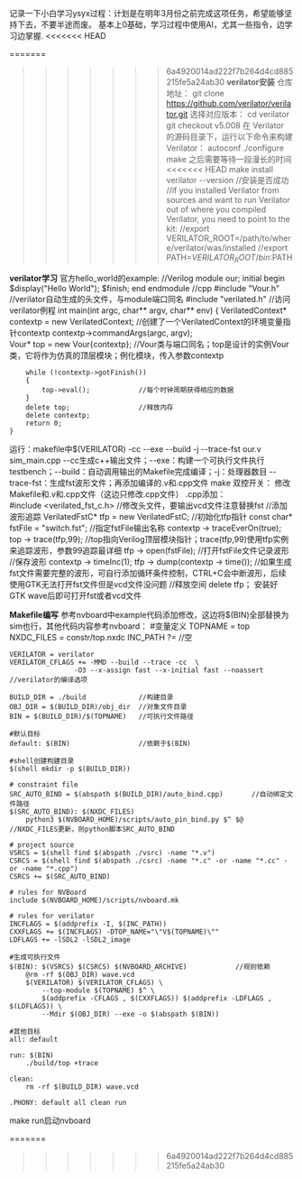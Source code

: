 记录一下小白学习ysyx过程：计划是在明年3月份之前完成这项任务，希望能够坚持下去，不要半途而废。
基本上0基础，学习过程中使用AI，尤其一些指令，边学习边掌握.
<<<<<<< HEAD

=======
>>>>>>> 6a4920014ad222f7b264d4cd885215fe5a24ab30
**verilator安装**
    仓库地址：
    git clone https://github.com/verilator/verilator.git
    选择对应版本：
    cd verilator
    git checkout v5.008
    在 Verilator 的源码目录下，运行以下命令来构建 Verilator：
    autoconf
    ./configure
    make
    之后需要等待一段漫长的时间
<<<<<<< HEAD
    make install
    verilator --version     //安装是否成功
    //if you installed Verilator from sources and want to run Verilator out of where you compiled Verilator, you need to point to the kit:
    //export VERILATOR_ROOT=/path/to/where/verilator/was/installed
    //export PATH=$VERILATOR_ROOT/bin:$PATH

**verilator学习**
官方hello_world的example:
    //Verilog
    module our;
    initial begin 
        $display("Hello World"); 
        $finish; 
    end
    endmodule
    //cpp
    #include "Vour.h"       //verilator自动生成的头文件，与module端口同名
    #include "verilated.h"  //访问verilator例程
    int main(int argc, char** argv, char** env) 
    {
    	VerilatedContext* contextp = new VerilatedContext;      //创建了一个VerilatedContext的环境变量指针contextp
    	contextp->commandArgs(argc, argv);              
    	Vour* top = new Vour{contextp};         //Vour类与端口同名；top是设计的实例Vour类，它将作为仿真的顶层模块；例化模块，传入参数contextp

        while (!contextp->gotFinish()) 
        { 
            top->eval();            //每个时钟周期获得相应的数据
        }
    	delete top;                 //释放内存
    	delete contextp;
        return 0;
    }
运行：makefile中$(VERILATOR) -cc --exe --build -j --trace-fst our.v sim_main.cpp
    --cc生成c++输出文件；--exe：构建一个可执行文件执行testbench；--build：自动调用输出的Makefile完成编译；-j：处理器数目 --trace-fst：生成fst波形文件；再添加编译的.v和.cpp文件
    make
双控开关：
    修改Makefile和.v和.cpp文件（这边只修改.cpp文件）
    .cpp添加：                      
        #include <verilated_fst_c.h>                //修改头文件，要输出vcd文件注意替换fst
        //添加波形追踪
        VerilatedFstC* tfp = new VerilatedFstC;     //初始化tfp指针 
	    const char* fstFile = "switch.fst";         //指定fstFile输出名称
	    contextp -> traceEverOn(true);              
	    top -> trace(tfp,99);                       //top指向Verilog顶层模块指针；trace(tfp,99)使用tfp实例来追踪波形，参数99追踪最详细
	    tfp -> open(fstFile);                       //打开fstFile文件记录波形
        //保存波形
        contextp -> timeInc(1);
		tfp -> dump(contextp -> time());
        //如果生成fst文件需要完整的波形，可自行添加循环条件控制，CTRL+C会中断波形，后续使用GTK无法打开fst文件但是vcd文件没问题
        //释放空间
        delete tfp；
安装好GTK wave后即可打开fst或者vcd文件

**Makefile编写**
参考nvboard中example代码添加修改，这边将$(BIN)全部替换为sim也行，其他代码内容参考nvboard：
    #变量定义
    TOPNAME = top
    NXDC_FILES = constr/top.nxdc
    INC_PATH ?=                     //空

    VERILATOR = verilator
    VERILATOR_CFLAGS += -MMD --build --trace -cc  \
    				-O3 --x-assign fast --x-initial fast --noassert     //verilator的编译选项

    BUILD_DIR = ./build             //构建目录
    OBJ_DIR = $(BUILD_DIR)/obj_dir  //对象文件目录
    BIN = $(BUILD_DIR)/$(TOPNAME)   //可执行文件路径
    
    #默认目标
    default: $(BIN)                 //依赖于$(BIN)
    
    #shell创建构建目录
    $(shell mkdir -p $(BUILD_DIR))

    # constraint file
    SRC_AUTO_BIND = $(abspath $(BUILD_DIR)/auto_bind.cpp)       //自动绑定文件路径
    $(SRC_AUTO_BIND): $(NXDC_FILES)
    	python3 $(NVBOARD_HOME)/scripts/auto_pin_bind.py $^ $@  //NXDC_FILES更新，则python脚本SRC_AUTO_BIND

    # project source
    VSRCS = $(shell find $(abspath ./vsrc) -name "*.v")
    CSRCS = $(shell find $(abspath ./csrc) -name "*.c" -or -name "*.cc" -or -name "*.cpp")
    CSRCS += $(SRC_AUTO_BIND)

    # rules for NVBoard
    include $(NVBOARD_HOME)/scripts/nvboard.mk

    # rules for verilator
    INCFLAGS = $(addprefix -I, $(INC_PATH))
    CXXFLAGS += $(INCFLAGS) -DTOP_NAME="\"V$(TOPNAME)\""
    LDFLAGS += -lSDL2 -lSDL2_image
    
    #生成可执行文件
    $(BIN): $(VSRCS) $(CSRCS) $(NVBOARD_ARCHIVE)            //规则依赖
    	@rm -rf $(OBJ_DIR) wave.vcd
    	$(VERILATOR) $(VERILATOR_CFLAGS) \
    		--top-module $(TOPNAME) $^ \
    		$(addprefix -CFLAGS , $(CXXFLAGS)) $(addprefix -LDFLAGS , $(LDFLAGS)) \
    		--Mdir $(OBJ_DIR) --exe -o $(abspath $(BIN))
    
    #其他目标
    all: default

    run: $(BIN)
    	./build/top +trace

    clean:
    	rm -rf $(BUILD_DIR) wave.vcd

    .PHONY: default all clean run

make run启动nvboard





=======
    
>>>>>>> 6a4920014ad222f7b264d4cd885215fe5a24ab30
